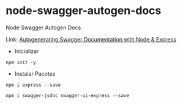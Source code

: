 # node-swagger-autogen-docs

Node Swagger Autogen Docs

Link: [Autogenerating Swagger Documentation with Node & Express](https://www.youtube.com/watch?v=apouPYPh_as)

- Inicializar

```npm
npm init -y
```

- Instalar Pacotes

```npm
npm i express --save
```

```npm
npm i swagger-jsdoc swagger-ui-express --save
```
